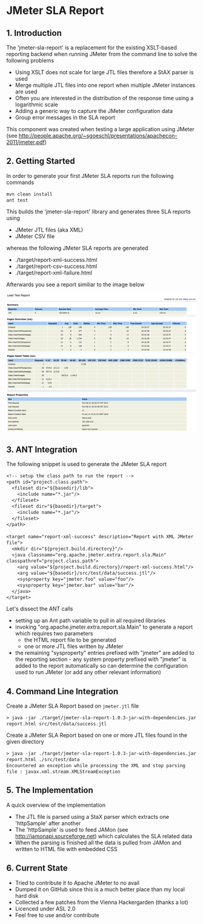 # JMeter SLA Report

## 1. Introduction 

The 'jmeter-sla-report' is a replacement for the existing XSLT-based reporting backend when running JMeter from the command line to solve the following problems

* Using XSLT does not scale for large JTL files therefore a StAX parser is used
* Merge multiple JTL files into one report when multiple JMeter instances are used
* Often you are interested in the distribution of the response time using a logarithmic scale
* Adding a generic way to capture the JMeter configuration data
* Group error messages in the SLA report

This component was created when testing a large application using JMeter (see http://people.apache.org/~sgoeschl/presentations/apachecon-2011/jmeter.pdf)

## 2. Getting Started

In order to generate your first JMeter SLA reports run the following commands

```
mvn clean install
ant test
```

This builds the 'jmeter-sla-report' library and generates three SLA reports using

* JMeter JTL files (aka XML)
* JMeter CSV file

whereas the following JMeter SLA reports are generated

* ./target/report-xml-success.html
* ./target/report-csv-success.html
* ./target/report-xml-failure.html

Afterwards you see a report similiar to the image below

![JMeter HTML Report](./src/site/images/access-log-sla-report.png "HTML Report")

## 3. ANT Integration

The following snippet is used to generate the JMeter SLA report

```
<!-- setup the class path to run the report -->
<path id="project.class.path">
  <fileset dir="${basedir}/lib">
    <include name="*.jar"/>
  </fileset>    
  <fileset dir="${basedir}/target">
    <include name="*.jar"/>
  </fileset>        
</path>       

<target name="report-xml-success" description="Report with XML JMeter file">
  <mkdir dir="${project.build.directory}"/>
  <java classname="org.apache.jmeter.extra.report.sla.Main" classpathref="project.class.path">
    <arg value="${project.build.directory}/report-xml-success.html"/>        
    <arg value="${basedir}/src/test/data/success.jtl"/>
    <sysproperty key="jmeter.foo" value="foo"/>
    <sysproperty key="jmeter.bar" value="bar"/>
  </java>        
</target>  
```

Let's dissect the ANT calls

* setting up an Ant path variable to pull in all required libraries
* invoking "org.apache.jmeter.extra.report.sla.Main" to generate a report which requires two parameters
   * the HTML report file to be generated
   * one or more JTL files written by JMeter
* the remaining "sysproperty" entries prefixed with "jmeter" are added to the reporting section - any system property prefixed with "jmeter" is added to the report automatically so can determine the configuration used to run JMeter (or add any other relevant information)

## 4. Command Line Integration

Create a JMeter SLA Report based on `jmeter.jtl` file 

```
> java -jar ./target/jmeter-sla-report-1.0.3-jar-with-dependencies.jar report.html src/test/data/success.jtl
```

Create a JMeter SLA Report based on one or more JTL files found in the given directory

```
> java -jar ./target/jmeter-sla-report-1.0.3-jar-with-dependencies.jar report.html ./src/test/data
Encountered an exception while processing the XML and stop parsing file : javax.xml.stream.XMLStreamException
```


## 5. The Implementation

A quick overview of the implementation

* The JTL file is parsed using a StaX parser which extracts one 'httpSample' after another
* The 'httpSample' is used to feed JAMon (see http://jamonapi.sourceforge.net) which calculates the SLA related data
* When the parsing is finished all the data is pulled from JAMon and written to HTML file with embedded CSS

## 6. Current State

* Tried to contribute it to Apache JMeter to no avail
* Dumped it on GitHub since this is a much better place than my local hard disk
* Collected a few patches from the Vienna Hackergarden (thanks a lot)
* Licenced under ASL 2.0
* Feel free to use and/or contribute



